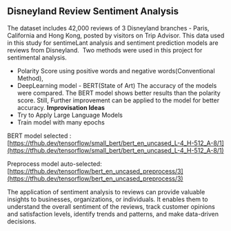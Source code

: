 ## Disneyland Review Sentiment Analysis
The dataset includes 42,000 reviews of 3 Disneyland branches - Paris, California and Hong Kong, posted by visitors on Trip Advisor. This data used in this study for sentimeLant analysis and sentiment prediction models are reviews from Disneyland. 
Two methods were used in this project for sentimental analysis. 
* Polarity Score using positive words and negative words(Conventional Method), 
* DeepLearning model - BERT(State of Art)
The accuracy of the models were compared. The BERT model shows better results than the polarity score. Still, Further improvement can be applied to the model for better accuracy.
**Improvisation Ideas**
* Try to Apply Large Language Models
* Train model with many epochs

BERT model selected : [https://tfhub.dev/tensorflow/small_bert/bert_en_uncased_L-4_H-512_A-8/1](https://tfhub.dev/tensorflow/small_bert/bert_en_uncased_L-4_H-512_A-8/1)

Preprocess model auto-selected: [https://tfhub.dev/tensorflow/bert_en_uncased_preprocess/3](https://tfhub.dev/tensorflow/bert_en_uncased_preprocess/3)

The application of sentiment analysis to reviews can provide valuable insights to businesses, organizations, or individuals. It enables them to understand the overall sentiment of the reviews, track customer opinions and satisfaction levels, identify trends and patterns, and make data-driven decisions.
